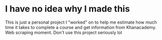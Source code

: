 # I have no idea why I made this
This is just a personal project I "worked" on to help me estimate how much time it takes to complete a course and get information from Khanacademy. Web scraping moment. Don't use this project seriously lol